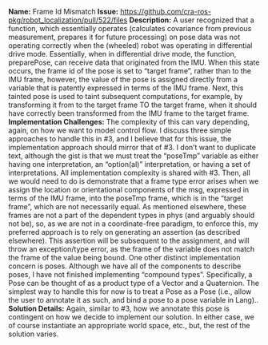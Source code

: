 **Name:** Frame Id Mismatch
**Issue:** https://github.com/cra-ros-pkg/robot_localization/pull/522/files
**Description:** A user recognized that a function, which essentially operates (calculates covariance from previous measurement, prepares it for future processing) on pose data was not operating correctly when the (wheeled) robot was operating in differential drive mode. Essentially, when in differential drive mode, the function, preparePose, can receive data that originated from the IMU. When this state occurs, the frame id of the pose is set to “target frame”, rather than to the IMU frame, however, the value of the pose is assigned directly from a variable that is patently expressed in terms of the IMU frame. Next, this tainted pose is used to taint subsequent computations, for example, by transforming it from to the target frame TO the target frame, when it should have correctly been transformed from the IMU frame to the target frame.
**Implementation Challenges:**
The complexity of this can vary depending, again, on how we want to model control flow. I discuss three simple approaches to handle this in #3, and I believe that for this issue, the implementation approach should mirror that of #3. I don’t want to duplicate text, although the gist is that we must treat the “poseTmp” variable as either having one interpretation, an “option(al)” interpretation, or having a set of interpretations. All implementation complexity is shared with #3. Then, all we would need to do is demonstrate that a frame type error arises when we assign the location or orientational components of the msg, expressed in terms of the IMU frame, into the poseTmp frame, which is in the “target frame”, which are not necessarily equal. As mentioned elsewhere, these frames are not a part of the dependent types in phys (and arguably should not be), so, as we are not in a coordinate-free paradigm, to enforce this, my preferred approach is to rely on generating an assertion (as described elsewhere). This assertion will be subsequent to the assignment, and will throw an exception/type error, as the frame of the variable does not match the frame of the value being bound. One other distinct implementation concern is poses. Although we have all of the components to describe poses, I have not finished implementing “compound types”. Specifically, a Pose can be thought of as a product type of a Vector and a Quaternion. The simplest way to handle this for now is to treat a Pose as a Pose (i.e., allow the user to annotate it as such, and bind a pose to a pose variable in Lang)..
**Solution Details:**
Again, similar to #3, how we annotate this pose is contingent on how we decide to implement our solution. In either case, we of course instantiate an appropriate world space, etc., but, the rest of the solution varies.